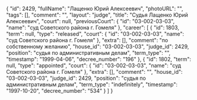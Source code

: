 {
    "id": 2429,
    "fullName": "Лащенко Юрий Алексеевич",
    "photoURL": "",
    "tags": [],
    "comment": "",
    "layout": "judge",
    "title": "Судья Лащенко Юрий Алексеевич",
    "court": null,
    "previousCourt": {
        "id": "03-002-03-03",
        "name": "суд Советского района г. Гомеля"
    },
    "career": [
        {
            "id": 1803,
            "term": null,
            "type": "released",
            "court": {
                "id": "03-002-03-03",
                "name": "суд Советского района г. Гомеля"
            },
            "extra": [],
            "comment": "по собственному желанию",
            "house_id": "03-002-03-03",
            "judge_id": 2429,
            "position": "судья по административным делам",
            "term_type": "",
            "timestamp": "1999-04-06",
            "decree_number": "196"
        },
        {
            "id": 1802,
            "term": null,
            "type": "appointed",
            "court": {
                "id": "03-002-03-03",
                "name": "суд Советского района г. Гомеля"
            },
            "extra": [],
            "comment": "",
            "house_id": "03-002-03-03",
            "judge_id": 2429,
            "position": "судья по административным делам",
            "term_type": "indefinitely",
            "timestamp": "1997-10-20",
            "decree_number": "534"
        }
    ]
}